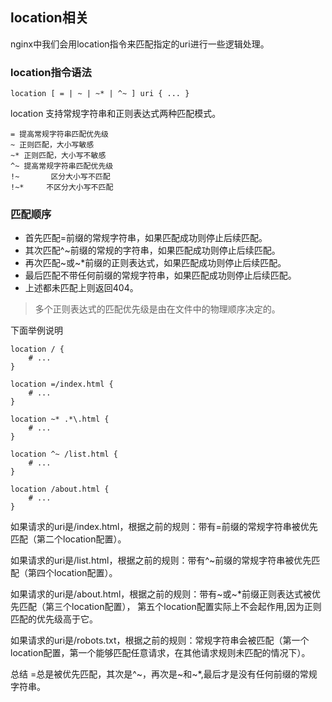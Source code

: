 ## location相关
nginx中我们会用location指令来匹配指定的uri进行一些逻辑处理。

### location指令语法
```
location [ = | ~ | ~* | ^~ ] uri { ... }
```
location 支持常规字符串和正则表达式两种匹配模式。
```
= 提高常规字符串匹配优先级
~ 正则匹配，大小写敏感
~* 正则匹配，大小写不敏感
^~ 提高常规字符串匹配优先级
!~       区分大小写不匹配
!~*     不区分大小写不匹配
```
### 匹配顺序

* 首先匹配=前缀的常规字符串，如果匹配成功则停止后续匹配。
* 其次匹配^~前缀的常规的字符串，如果匹配成功则停止后续匹配。
* 再次匹配~或~*前缀的正则表达式，如果匹配成功则停止后续匹配。
* 最后匹配不带任何前缀的常规字符串，如果匹配成功则停止后续匹配。
* 上述都未匹配上则返回404。

> 多个正则表达式的匹配优先级是由在文件中的物理顺序决定的。

下面举例说明
```
location / {
    # ...
}

location =/index.html {
    # ...
}

location ~* .*\.html {
    # ...
}

location ^~ /list.html {
    # ...
}

location /about.html {
    # ...
}
```
如果请求的uri是/index.html，根据之前的规则：带有=前缀的常规字符串被优先匹配（第二个location配置）。

如果请求的uri是/list.html，根据之前的规则：带有^~前缀的常规字符串被优先匹配（第四个location配置）。

如果请求的uri是/about.html，根据之前的规则：带有~或~*前缀正则表达式被优先匹配（第三个location配置），
第五个location配置实际上不会起作用,因为正则匹配的优先级高于它。

如果请求的uri是/robots.txt，根据之前的规则：常规字符串会被匹配（第一个location配置，第一个能够匹配任意请求，在其他请求规则未匹配的情况下）。

总结
=总是被优先匹配，其次是^~，再次是~和~*,最后才是没有任何前缀的常规字符串。
